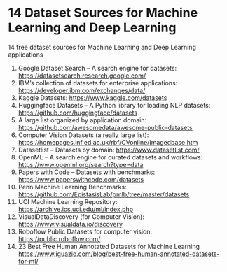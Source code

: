 # 14 Dataset Sources for Machine Learning and Deep Learning

14 free dataset sources for Machine Learning and Deep Learning applications

1. Google Dataset Search – A search engine for datasets:   https://datasetsearch.research.google.com/
2. IBM’s collection of datasets for enterprise applications:  https://developer.ibm.com/exchanges/data/
3. Kaggle Datasets: https://www.kaggle.com/datasets
4. Huggingface Datasets – A Python library for loading NLP datasets: https://github.com/huggingface/datasets
5. A large list organized by application domain: https://github.com/awesomedata/awesome-public-datasets
6. Computer Vision Datasets (a really large list): https://homepages.inf.ed.ac.uk/rbf/CVonline/Imagedbase.htm
7. Datasetlist – Datasets by domain: https://www.datasetlist.com/
8. OpenML – A search engine for curated datasets and workflows: https://www.openml.org/search?type=data  
9. Papers with Code – Datasets with benchmarks: https://www.paperswithcode.com/datasets
10. Penn Machine Learning Benchmarks: https://github.com/EpistasisLab/pmlb/tree/master/datasets
11. UCI Machine Learning Repository: https://archive.ics.uci.edu/ml/index.php
12. VisualDataDiscovery (for Computer Vision): https://www.visualdata.io/discovery
13. Roboflow Public Datasets for computer vision: https://public.roboflow.com/
14. 23 Best Free Human Annotated Datasets for Machine Learning https://www.iguazio.com/blog/best-free-human-annotated-datasets-for-ml/





